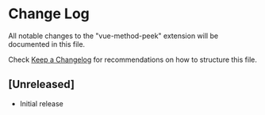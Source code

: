 # Change Log

All notable changes to the "vue-method-peek" extension will be documented in this file.

Check [Keep a Changelog](http://keepachangelog.com/) for recommendations on how to structure this file.

## [Unreleased]

- Initial release